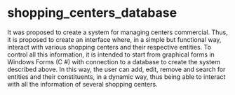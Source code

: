# shopping_centers_database
It was proposed to create a system for managing centers commercial. Thus, it is proposed to create an interface where, in a simple but functional way, interact with various shopping centers and their respective entities. To control all this information, it is intended to start from graphical forms in Windows Forms (C #) with connection to a database to create the system described above. In this way, the user can add, edit, remove and search for entities and their constituents, in a dynamic way, thus being able to interact with all the information of several shopping centers.
